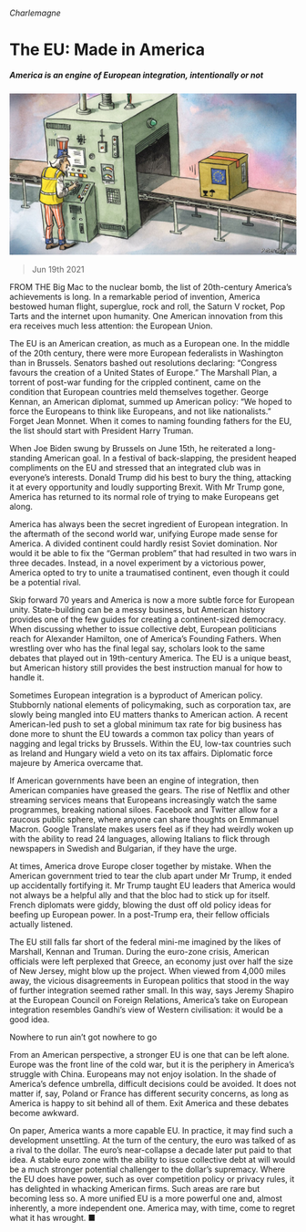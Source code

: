 ###### Charlemagne

# The EU: Made in America 

##### America is an engine of European integration, intentionally or not 

![image](images/20210619_EUD000_0.jpg) 

> Jun 19th 2021 

FROM THE Big Mac to the nuclear bomb, the list of 20th-century America’s achievements is long. In a remarkable period of invention, America bestowed human flight, superglue, rock and roll, the Saturn V rocket, Pop Tarts and the internet upon humanity. One American innovation from this era receives much less attention: the European Union.

The EU is an American creation, as much as a European one. In the middle of the 20th century, there were more European federalists in Washington than in Brussels. Senators bashed out resolutions declaring: “Congress favours the creation of a United States of Europe.” The Marshall Plan, a torrent of post-war funding for the crippled continent, came on the condition that European countries meld themselves together. George Kennan, an American diplomat, summed up American policy: “We hoped to force the Europeans to think like Europeans, and not like nationalists.” Forget Jean Monnet. When it comes to naming founding fathers for the EU, the list should start with President Harry Truman.


When Joe Biden swung by Brussels on June 15th, he reiterated a long-standing American goal. In a festival of back-slapping, the president heaped compliments on the EU and stressed that an integrated club was in everyone’s interests. Donald Trump did his best to bury the thing, attacking it at every opportunity and loudly supporting Brexit. With Mr Trump gone, America has returned to its normal role of trying to make Europeans get along.

America has always been the secret ingredient of European integration. In the aftermath of the second world war, unifying Europe made sense for America. A divided continent could hardly resist Soviet domination. Nor would it be able to fix the “German problem” that had resulted in two wars in three decades. Instead, in a novel experiment by a victorious power, America opted to try to unite a traumatised continent, even though it could be a potential rival.

Skip forward 70 years and America is now a more subtle force for European unity. State-building can be a messy business, but American history provides one of the few guides for creating a continent-sized democracy. When discussing whether to issue collective debt, European politicians reach for Alexander Hamilton, one of America’s Founding Fathers. When wrestling over who has the final legal say, scholars look to the same debates that played out in 19th-century America. The EU is a unique beast, but American history still provides the best instruction manual for how to handle it.

Sometimes European integration is a byproduct of American policy. Stubbornly national elements of policymaking, such as corporation tax, are slowly being mangled into EU matters thanks to American action. A recent American-led push to set a global minimum tax rate for big business has done more to shunt the EU towards a common tax policy than years of nagging and legal tricks by Brussels. Within the EU, low-tax countries such as Ireland and Hungary wield a veto on its tax affairs. Diplomatic force majeure by America overcame that.

If American governments have been an engine of integration, then American companies have greased the gears. The rise of Netflix and other streaming services means that Europeans increasingly watch the same programmes, breaking national siloes. Facebook and Twitter allow for a raucous public sphere, where anyone can share thoughts on Emmanuel Macron. Google Translate makes users feel as if they had weirdly woken up with the ability to read 24 languages, allowing Italians to flick through newspapers in Swedish and Bulgarian, if they have the urge.

At times, America drove Europe closer together by mistake. When the American government tried to tear the club apart under Mr Trump, it ended up accidentally fortifying it. Mr Trump taught EU leaders that America would not always be a helpful ally and that the bloc had to stick up for itself. French diplomats were giddy, blowing the dust off old policy ideas for beefing up European power. In a post-Trump era, their fellow officials actually listened.

The EU still falls far short of the federal mini-me imagined by the likes of Marshall, Kennan and Truman. During the euro-zone crisis, American officials were left perplexed that Greece, an economy just over half the size of New Jersey, might blow up the project. When viewed from 4,000 miles away, the vicious disagreements in European politics that stood in the way of further integration seemed rather small. In this way, says Jeremy Shapiro at the European Council on Foreign Relations, America’s take on European integration resembles Gandhi’s view of Western civilisation: it would be a good idea.

Nowhere to run ain’t got nowhere to go

From an American perspective, a stronger EU is one that can be left alone. Europe was the front line of the cold war, but it is the periphery in America’s struggle with China. Europeans may not enjoy isolation. In the shade of America’s defence umbrella, difficult decisions could be avoided. It does not matter if, say, Poland or France has different security concerns, as long as America is happy to sit behind all of them. Exit America and these debates become awkward.

On paper, America wants a more capable EU. In practice, it may find such a development unsettling. At the turn of the century, the euro was talked of as a rival to the dollar. The euro’s near-collapse a decade later put paid to that idea. A stable euro zone with the ability to issue collective debt at will would be a much stronger potential challenger to the dollar’s supremacy. Where the EU does have power, such as over competition policy or privacy rules, it has delighted in whacking American firms. Such areas are rare but becoming less so. A more unified EU is a more powerful one and, almost inherently, a more independent one. America may, with time, come to regret what it has wrought. ■

